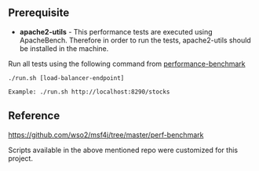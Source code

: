 
## Prerequisite
* **apache2-utils** - This performance tests are executed using ApacheBench. Therefore in order to run the tests, apache2-utils
should be installed in the machine.

Run all tests using the following command from [performance-benchmark](performance-benchmark)

```
./run.sh [load-balancer-endpoint]
```

`Example: ./run.sh http://localhost:8290/stocks`
 
## Reference  

https://github.com/wso2/msf4j/tree/master/perf-benchmark

Scripts available in the above mentioned repo were customized for this project.

